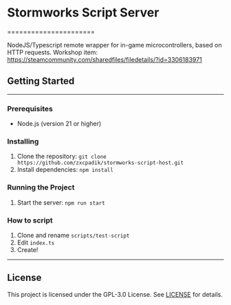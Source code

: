 # Stormworks Script Server 
======================

NodeJS/Typescript remote wrapper for in-game microcontrollers, based on HTTP requests.
Workshop item: https://steamcommunity.com/sharedfiles/filedetails/?id=3306183971

## Getting Started
---------------

### Prerequisites

* Node.js (version 21 or higher)

### Installing

1. Clone the repository: `git clone https://github.com/zxcpadik/stormworks-script-host.git`
2. Install dependencies: `npm install`

### Running the Project

1. Start the server: `npm run start`

### How to script

1. Clone and rename `scripts/test-script`
2. Edit `index.ts`
3. Create!

------
## License
This project is licensed under the GPL-3.0 License. See [LICENSE](LICENSE) for details.
